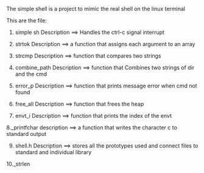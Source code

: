 The simple shell is a project to mimic the real shell on the linux terminal

This are the file:
1. simple sh
Description ==> Handles the ctrl-c signal interrupt

2. strtok
Description ==> a function that assigns each argument to an array

3. strcmp
Description ==> function that compares two strings

4. combine_path
Description ==> function that Combines two strings of dir and the cmd

5. error_p
Description ==> function that prints message error when cmd not found

6. free_all
Description ==> function that frees the heap

7. envt_i
Description ==> function that prints the index of the envt

8._printfchar
description ==> a function that writes the character c to standard output

9. shell.h
Description ==> stores all the prototypes used and connect files to standard and individual library

10._strlen
